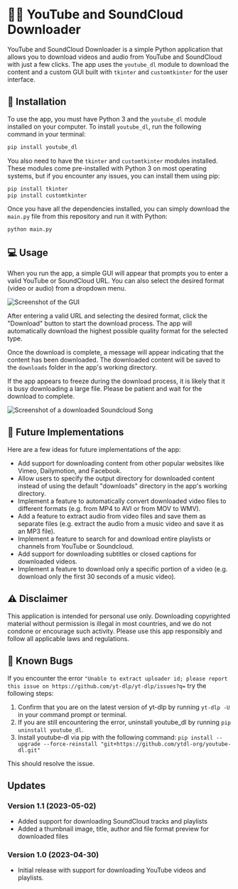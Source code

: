 
# 🎥🎵 YouTube and SoundCloud Downloader 

YouTube and SoundCloud Downloader is a simple Python application that allows you to download videos and audio from YouTube and SoundCloud with just a few clicks. The app uses the `youtube_dl` module to download the content and a custom GUI built with `tkinter` and `customtkinter` for the user interface.

## 🚀 Installation

To use the app, you must have Python 3 and the `youtube_dl` module installed on your computer. To install `youtube_dl`, run the following command in your terminal:

```bash
pip install youtube_dl
```

You also need to have the `tkinter` and `customtkinter` modules installed. These modules come pre-installed with Python 3 on most operating systems, but if you encounter any issues, you can install them using pip:

```bash
pip install tkinter
pip install customtkinter
```

Once you have all the dependencies installed, you can simply download the `main.py` file from this repository and run it with Python:

```bash
python main.py
```

## 💻 Usage

When you run the app, a simple GUI will appear that prompts you to enter a valid YouTube or SoundCloud URL. You can also select the desired format (video or audio) from a dropdown menu.

![Screenshot of the GUI](https://imgur.com/o3SGTVc.png)

After entering a valid URL and selecting the desired format, click the "Download" button to start the download process. The app will automatically download the highest possible quality format for the selected type.

Once the download is complete, a message will appear indicating that the content has been downloaded. The downloaded content will be saved to the `downloads` folder in the app's working directory.

If the app appears to freeze during the download process, it is likely that it is busy downloading a large file. Please be patient and wait for the download to complete.

![Screenshot of a downloaded Soundcloud Song](https://i.imgur.com/gHMIeqC.png)

## 🚀 Future Implementations

Here are a few ideas for future implementations of the app:

- Add support for downloading content from other popular websites like Vimeo, Dailymotion, and Facebook.
- Allow users to specify the output directory for downloaded content instead of using the default "downloads" directory in the app's working directory.
- Implement a feature to automatically convert downloaded video files to different formats (e.g. from MP4 to AVI or from MOV to WMV).
- Add a feature to extract audio from video files and save them as separate files (e.g. extract the audio from a music video and save it as an MP3 file).
- Implement a feature to search for and download entire playlists or channels from YouTube or Soundcloud.
- Add support for downloading subtitles or closed captions for downloaded videos.
- Implement a feature to download only a specific portion of a video (e.g. download only the first 30 seconds of a music video).

## ⚠️ Disclaimer

This application is intended for personal use only. Downloading copyrighted material without permission is illegal in most countries, and we do not condone or encourage such activity. Please use this app responsibly and follow all applicable laws and regulations.

## 🐛 Known Bugs

If you encounter the error `"Unable to extract uploader id; please report this issue on https://github.com/yt-dlp/yt-dlp/issues?q=` try the following steps:

1. Confirm that you are on the latest version of yt-dlp by running `yt-dlp -U` in your command prompt or terminal.
2. If you are still encountering the error, uninstall youtube_dl by running `pip uninstall youtube_dl`.
3. Install youtube-dl via pip with the following command: `pip install --upgrade --force-reinstall "git+https://github.com/ytdl-org/youtube-dl.git"`

This should resolve the issue.

## Updates

### Version 1.1 (2023-05-02)
- Added support for downloading SoundCloud tracks and playlists
- Added a thumbnail image, title, author and file format preview for downloaded files

### Version 1.0 (2023-04-30)
- Initial release with support for downloading YouTube videos and playlists.
